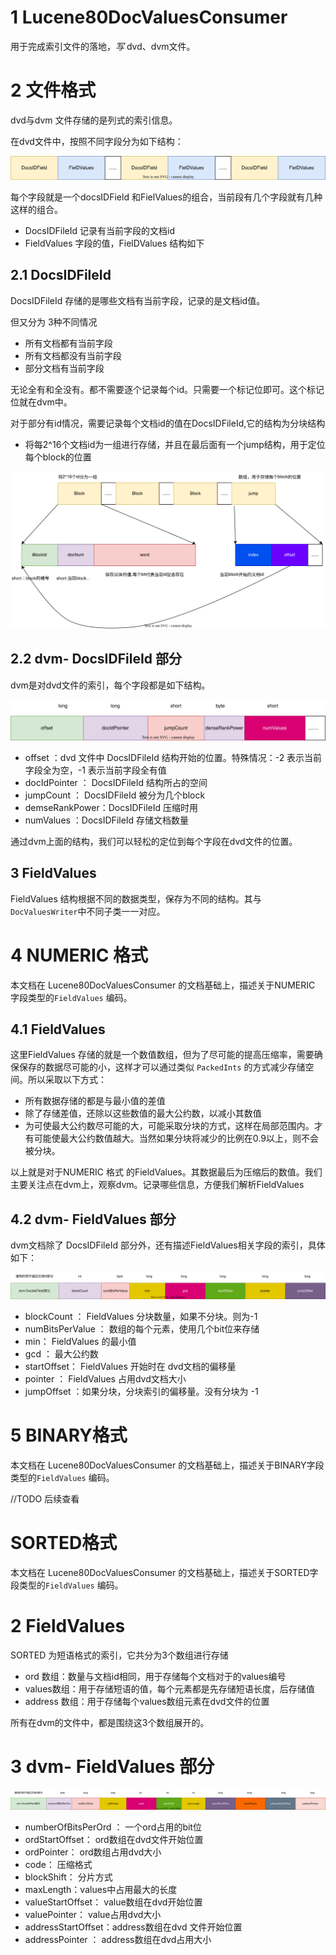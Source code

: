 # 1 Lucene80DocValuesConsumer

用于完成索引文件的落地，*写* dvd、dvm文件。



# 2  文件格式

dvd与dvm 文件存储的是列式的索引信息。

在dvd文件中，按照不同字段分为如下结构：

![dvd.drawio](dvd.drawio.svg)

每个字段就是一个docsIDField 和FielValues的组合，当前段有几个字段就有几种这样的组合。

- DocsIDFileId  记录有当前字段的文档id
- FieldValues  字段的值，FielDValues   结构如下



## 2.1 DocsIDFileId  

DocsIDFileId   存储的是哪些文档有当前字段，记录的是文档id值。

但又分为 3种不同情况

- 所有文档都有当前字段
- 所有文档都没有当前字段
- 部分文档有当前字段

无论全有和全没有。都不需要逐个记录每个id。只需要一个标记位即可。这个标记位就在dvm中。



对于部分有id情况，需要记录每个文档id的值在DocsIDFileId,它的结构为分块结构

- 将每2^16个文档id为一组进行存储，并且在最后面有一个jump结构，用于定位每个block的位置





![dvd-docId](dvd-docId.svg)





## 2.2 dvm- DocsIDFileId  部分

dvm是对dvd文件的索引，每个字段都是如下结构。



![dvm](dvm.svg)



- offset ：dvd 文件中 DocsIDFileId   结构开始的位置。特殊情况：-2 表示当前字段全为空，-1 表示当前字段全有值
- docIdPointer ： DocsIDFileId    结构所占的空间
- jumpCount ： DocsIDFileId   被分为几个block
- demseRankPower：DocsIDFileId    压缩时用
- numValues ：DocsIDFileId 存储文档数量



通过dvm上面的结构，我们可以轻松的定位到每个字段在dvd文件的位置。







## 3 FieldValues  

FieldValues   结构根据不同的数据类型，保存为不同的结构。其与 `DocValuesWriter`中不同子类一一对应。



# 4 NUMERIC 格式

本文档在 Lucene80DocValuesConsumer 的文档基础上，描述关于NUMERIC 字段类型的`FieldValues`  编码。



## 4.1 FieldValues

这里FieldValues 存储的就是一个数值数组，但为了尽可能的提高压缩率，需要确保保存的数据尽可能的小，这样才可以通过类似 `PackedInts` 的方式减少存储空间。所以采取以下方式：

- 所有数据存储的都是与最小值的差值
- 除了存储差值，还除以这些数值的最大公约数，以减小其数值
- 为可使最大公约数尽可能的大，可能采取分块的方式，这样在局部范围内。才有可能使最大公约数值越大。当然如果分块将减少的比例在0.9以上，则不会被分块。



以上就是对于NUMERIC 格式 的FieldValues。其数据最后为压缩后的数值。我们主要关注点在dvm上，观察dvm。记录哪些信息，方便我们解析FieldValues





## 4.2 dvm- FieldValues  部分

dvm文档除了 DocsIDFileId  部分外，还有描述FieldValues相关字段的索引，具体如下：

![dvm-number](dvm-number.svg)



- blockCount ： FieldValues 分块数量，如果不分块。则为-1
- numBitsPerValue ： 数组的每个元素，使用几个bit位来存储
- min： FieldValues  的最小值
- gcd ： 最大公约数
- startOffset： FieldValues  开始时在 dvd文档的偏移量
- pointer ： FieldValues   占用dvd文档大小
- jumpOffset ：如果分块，分块索引的偏移量。没有分块为 -1



# 5  BINARY格式

本文档在 Lucene80DocValuesConsumer 的文档基础上，描述关于BINARY字段类型的`FieldValues`  编码。





//TODO 后续查看

# SORTED格式

本文档在 Lucene80DocValuesConsumer 的文档基础上，描述关于SORTED字段类型的`FieldValues`  编码。

# 2 FieldValues

SORTED 为短语格式的索引，它共分为3个数组进行存储

- ord 数组：数量与文档id相同，用于存储每个文档对于的values编号
- values数组：用于存储短语的值，每个元素都是先存储短语长度，后存储值
- address 数组：用于存储每个values数组元素在dvd文件的位置



所有在dvm的文件中，都是围绕这3个数组展开的。





# 3 dvm- FieldValues  部分



![dvm-sorted](dvm-sorted.svg)



- numberOfBitsPerOrd ： 一个ord占用的bit位
- ordStartOffset： ord数组在dvd文件开始位置
- ordPointer： ord数组占用dvd大小
- code： 压缩格式
- blockShift： 分片方式
- maxLength：values中占用最大的长度
- valueStartOffset： value数组在dvd开始位置
- valuePointer： value占用dvd大小
- addressStartOffset：address数组在dvd 文件开始位置
- addressPointer ： address数组在dvd占用大小



